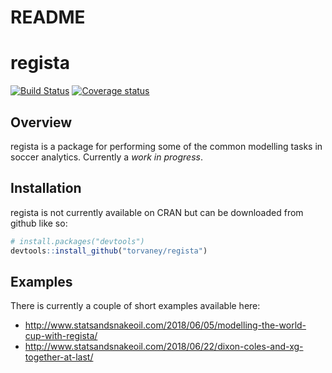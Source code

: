 README
================

<!-- README.md is generated from README.Rmd. Please edit that file -->
regista
=======

[![Build Status](https://travis-ci.org/Torvaney/regista.svg?branch=master)](https://travis-ci.org/Torvaney/regista) [![Coverage status](https://codecov.io/gh/Torvaney/regista/branch/master/graph/badge.svg)](https://codecov.io/github/Torvaney/regista?branch=master)

Overview
--------

regista is a package for performing some of the common modelling tasks in soccer analytics. Currently a *work in progress*.

Installation
------------

regista is not currently available on CRAN but can be downloaded from github like so:

``` r
# install.packages("devtools")
devtools::install_github("torvaney/regista")
```

Examples
--------

There is currently a couple of short examples available here:

-   <http://www.statsandsnakeoil.com/2018/06/05/modelling-the-world-cup-with-regista/>
-   <http://www.statsandsnakeoil.com/2018/06/22/dixon-coles-and-xg-together-at-last/>
